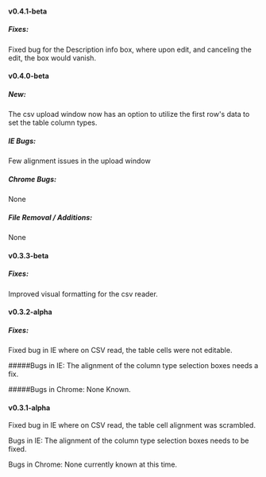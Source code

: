 #### v0.4.1-beta
##### Fixes:
Fixed bug for the Description info box, where upon edit, and canceling the edit, the box would vanish.

#### v0.4.0-beta
##### New:
The csv upload window now has an option to utilize the first row's data to set the table column types.

##### IE Bugs:
Few alignment issues in the upload window

##### Chrome Bugs:
None

##### File Removal / Additions: 
None

#### v0.3.3-beta
##### Fixes: 
Improved visual formatting for the csv reader.


#### v0.3.2-alpha
##### Fixes:
Fixed bug in IE where on CSV read, the table cells were not editable.

#####Bugs in IE: 
The alignment of the column type selection boxes needs a fix.

#####Bugs in Chrome:
None Known.



#### v0.3.1-alpha
Fixed bug in IE where on CSV read, the table cell alignment was scrambled.

Bugs in IE: 
The alignment of the column type selection boxes needs to be fixed.

Bugs in Chrome:
None currently known at this time.